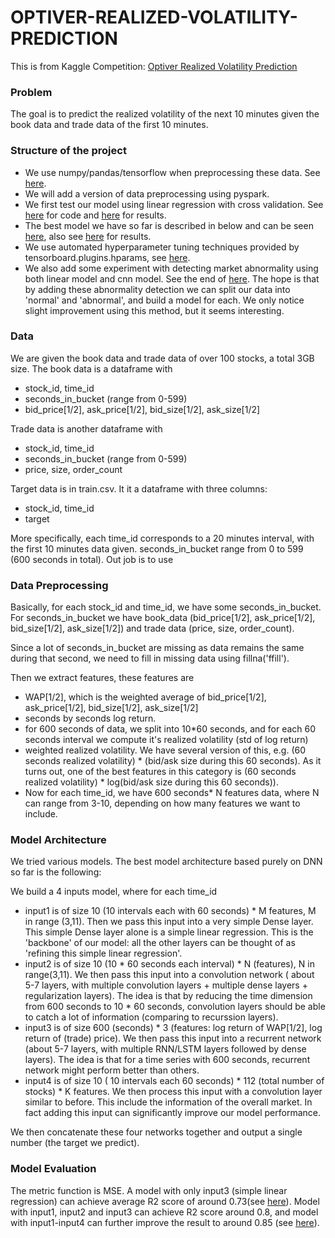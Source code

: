 # OPTIVER-REALIZED-VOLATILITY-PREDICTION

This is from Kaggle Competition:  [Optiver Realized Volatility Prediction](https://www.kaggle.com/c/optiver-realized-volatility-prediction)

### Problem 
The goal is to predict the realized volatility of the next 10 minutes given the book data and trade data of the first 10 minutes.

### Structure of the project
- We use numpy/pandas/tensorflow when preprocessing these data. See [here](https://github.com/taosongst/OPTIVER-REALIZED-VOLATILITY-PREDICTION/blob/main/DataProcessing.py). 
- We will add a version of data preprocessing using pyspark.  
- We first test our model using linear regression with cross validation. See [here](https://github.com/taosongst/OPTIVER-REALIZED-VOLATILITY-PREDICTION/blob/main/BestLinearRegression.py) for code and [here](https://github.com/taosongst/OPTIVER-REALIZED-VOLATILITY-PREDICTION/blob/main/LinearRegressionResults.csv) for results. 
- The best model we have so far is described in below and can be seen [here](https://github.com/taosongst/OPTIVER-REALIZED-VOLATILITY-PREDICTION/blob/main/TestGlobalAndLinear.py), also see [here](https://github.com/taosongst/OPTIVER-REALIZED-VOLATILITY-PREDICTION/blob/main/4_inputs_results.csv) for results.
- We use automated hyperparameter tuning techniques provided by tensorboard.plugins.hparams, see [here](https://github.com/taosongst/OPTIVER-REALIZED-VOLATILITY-PREDICTION/blob/main/hyperparametersTuning.py).
- We also add some experiment with detecting market abnormality using both linear model and cnn model. See the end of [here](https://github.com/taosongst/OPTIVER-REALIZED-VOLATILITY-PREDICTION/blob/main/TestGlobalAndLinear.py). The hope is that by adding these abnormality detection we can split our data into 'normal' and 'abnormal', and build a model for each. We only notice slight improvement using this method, but it seems interesting. 

### Data
We are given the book data and trade data of over 100 stocks, a total 3GB size. 
The book data is a dataframe with
- stock_id, time_id
- seconds_in_bucket (range from 0-599)
- bid_price[1/2], ask_price[1/2], bid_size[1/2], ask_size[1/2]

Trade data is another dataframe with 
- stock_id, time_id
- seconds_in_bucket (range from 0-599)
- price, size, order_count 

Target data is in train.csv. It it a dataframe with three columns: 
- stock_id, time_id 
- target

More specifically, each time_id corresponds to a 20 minutes interval, with the first 10 minutes data given. seconds_in_bucket range from 0 to 599 (600 seconds in total). Out job is to use 

### Data Preprocessing
Basically, for each stock_id and time_id, we have some seconds_in_bucket. For seconds_in_bucket we have book_data (bid_price[1/2], ask_price[1/2], bid_size[1/2], ask_size[1/2]) and trade data (price, size, order_count). 

Since a lot of seconds_in_bucket are missing as data remains the same during that second, we need to fill in missing data using fillna('ffill'). 

Then we extract features, these features are
- WAP[1/2], which is the weighted average of bid_price[1/2], ask_price[1/2], bid_size[1/2], ask_size[1/2]
- seconds by seconds log return. 
- for 600 seconds of data, we split into 10*60 seconds, and for each 60 seconds interval we compute it's realized volatility (std of log return)
- weighted realized volatility. We have several version of this, e.g. (60 seconds realized volatility) * (bid/ask size during this 60 seconds). As it turns out, one of the best features in this category is (60 seconds realized volatility) * log(bid/ask size during this 60 seconds)). 
- Now for each time_id, we have 600 seconds* N features data, where N can range from 3-10, depending on how many features we want to include. 

### Model Architecture
We tried various models. The best model architecture based purely on DNN so far is the following:

We build a 4 inputs model, where for each time_id 
- input1 is of size 10 (10 intervals each with 60 seconds) * M features, M in range (3,11). Then we pass this input into a very simple Dense layer. This simple Dense layer alone is a simple linear regression. This is the 'backbone' of our model: all the other layers can be thought of as 'refining this simple linear regression'.
- input2 is of size 10 (10 * 60 seconds each interval) * N (features), N in range(3,11). We then pass this input into a convolution network ( about 5-7 layers, with multiple convolution layers + multiple dense layers + regularization layers). The idea is that by reducing the time dimension from 600 seconds to 10 * 60 seconds, convolution layers should be able to catch a lot of information (comparing to recurssion layers). 
- input3 is of size 600 (seconds) * 3 (features: log return of WAP[1/2], log return of (trade) price). We then pass this input into a recurrent network (about 5-7 layers, with multiple RNN/LSTM layers followed by dense layers). The idea is that for a time series with 600 seconds, recurrent network might perform better than others.
- input4 is of size 10 ( 10 intervals each 60 seconds) * 112 (total number of stocks) * K features. We then process this input with a convolution layer similar to before. This include the information of the overall market. In fact adding this input can significantly improve our model performance. 

We then concatenate these four networks together and output a single number (the target we predict). 

### Model Evaluation
The metric function is MSE. A model with only input3 (simple linear regression) can achieve average R2 score of around 0.73(see [here](https://github.com/taosongst/OPTIVER-REALIZED-VOLATILITY-PREDICTION/blob/main/LinearRegressionResults.csv)). Model with input1, input2 and input3 can achieve R2 score around 0.8, and model with input1-input4 can further improve the result to around 0.85 (see [here](https://github.com/taosongst/OPTIVER-REALIZED-VOLATILITY-PREDICTION/blob/main/4_inputs_results.csv)).

